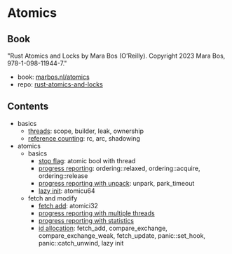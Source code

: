 # Atomics

## Book

"Rust Atomics and Locks by Mara Bos (O’Reilly). Copyright 2023 Mara Bos, 978-1-098-11944-7."

- book: [marbos.nl/atomics](https://marabos.nl/atomics/)
- repo: [rust-atomics-and-locks](https://github.com/m-ou-se/rust-atomics-and-locks)

## Contents

- basics
  - [threads](basics/threads/README.md): scope, builder, leak, ownership
  - [reference counting](basics/reference_counting/README.md): rc, arc, shadowing
- atomics
  - basics
    - [stop flag](atomics/stop_flag/README.md): atomic bool with thread
    - [progress reporting](atomics/progress_reporting/README.md): ordering::relaxed, ordering::acquire, ordering::release
    - [progress reporting with unpack](atomics/progress_reporting_unpack/README.md): unpark, park_timeout
    - [lazy init](atomics/lazy_init/README.md): atomicu64
  - fetch and modify
    - [fetch add](atomics/fetch_add/README.md): atomici32
    - [progress reporting with multiple threads](atomics/progress_reporting_multithreads/README.md)
    - [progress reporting with statistics](atomics/progress_reporting_statistics/README.md)
    - [id allocation](atomics/id_allocation/README.md): fetch_add, compare_exchange, compare_exchange_weak, fetch_update, panic::set_hook, panic::catch_unwind, lazy init

